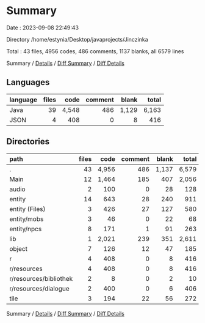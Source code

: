 # Summary

Date : 2023-09-08 22:49:43

Directory /home/estynia/Desktop/javaprojects/Jinczinka

Total : 43 files,  4956 codes, 486 comments, 1137 blanks, all 6579 lines

Summary / [Details](details.md) / [Diff Summary](diff.md) / [Diff Details](diff-details.md)

## Languages
| language | files | code | comment | blank | total |
| :--- | ---: | ---: | ---: | ---: | ---: |
| Java | 39 | 4,548 | 486 | 1,129 | 6,163 |
| JSON | 4 | 408 | 0 | 8 | 416 |

## Directories
| path | files | code | comment | blank | total |
| :--- | ---: | ---: | ---: | ---: | ---: |
| . | 43 | 4,956 | 486 | 1,137 | 6,579 |
| Main | 12 | 1,464 | 185 | 407 | 2,056 |
| audio | 2 | 100 | 0 | 28 | 128 |
| entity | 14 | 643 | 28 | 240 | 911 |
| entity (Files) | 3 | 426 | 27 | 127 | 580 |
| entity/mobs | 3 | 46 | 0 | 22 | 68 |
| entity/npcs | 8 | 171 | 1 | 91 | 263 |
| lib | 1 | 2,021 | 239 | 351 | 2,611 |
| object | 7 | 126 | 12 | 47 | 185 |
| r | 4 | 408 | 0 | 8 | 416 |
| r/resources | 4 | 408 | 0 | 8 | 416 |
| r/resources/bibliothek | 2 | 8 | 0 | 2 | 10 |
| r/resources/dialogue | 2 | 400 | 0 | 6 | 406 |
| tile | 3 | 194 | 22 | 56 | 272 |

Summary / [Details](details.md) / [Diff Summary](diff.md) / [Diff Details](diff-details.md)